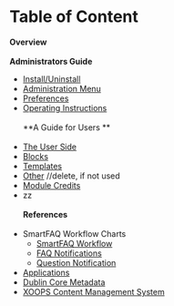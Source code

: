 # Table of Content

**Overview<br>**
<br>**Administrators Guide**
* [Install/Uninstall](book/1install.md)
* [Administration Menu](book/2administration.md)
* [Preferences](book/3preferences.md)
* [Operating Instructions](book/4operations.md)
<br><br>**A Guide for Users **<br><br>
* [The User Side](book/5userside.md)
* [Blocks](book/6blocks.md)
* [Templates](book/7templates.md)
* [Other](book/8other.md) //delete, if not used
* [Module Credits](book/9credits.md)
* zz
<br><br>**References**<br><br>
* SmartFAQ Workflow Charts
    * [SmartFAQ Workflow](references/workflow1.md)
    * [FAQ Notifications](references/workflow2.md)
    * [Question Notification](references/workflow3.md)
* [Applications](references/12.1Applications.md)
* [Dublin Core Metadata](references/12.2Dublin.md)
* [XOOPS Content Management System](references/12.4XOOPS.md)


